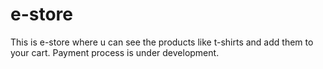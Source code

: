 # e-store
This is e-store where u can see the products like t-shirts and add them to your cart. Payment process is under development.
